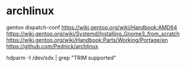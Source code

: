 # archlinux
gentoo
dispatch-conf
https://wiki.gentoo.org/wiki/Handbook:AMD64
https://wiki.gentoo.org/wiki/Systemd/Installing_Gnome3_from_scratch
https://wiki.gentoo.org/wiki/Handbook:Parts/Working/Portage/en
https://github.com/Pednick/archlinux

hdparm -I /dev/sdx | grep "TRIM supported"

